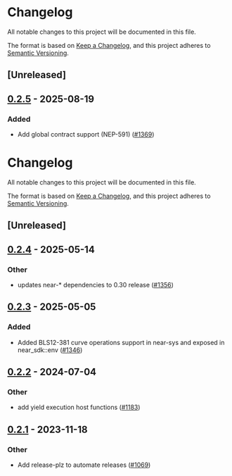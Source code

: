 # Changelog

All notable changes to this project will be documented in this file.

The format is based on [Keep a Changelog](https://keepachangelog.com/en/1.0.0/),
and this project adheres to [Semantic Versioning](https://semver.org/spec/v2.0.0.html).

## [Unreleased]

## [0.2.5](https://github.com/near/near-sdk-rs/compare/near-sys-v0.2.4...near-sys-v0.2.5) - 2025-08-19

### Added

- Add global contract support (NEP-591) ([#1369](https://github.com/near/near-sdk-rs/pull/1369))
# Changelog
All notable changes to this project will be documented in this file.

The format is based on [Keep a Changelog](https://keepachangelog.com/en/1.0.0/),
and this project adheres to [Semantic Versioning](https://semver.org/spec/v2.0.0.html).

## [Unreleased]

## [0.2.4](https://github.com/near/near-sdk-rs/compare/near-sys-v0.2.3...near-sys-v0.2.4) - 2025-05-14

### Other

- updates near-* dependencies to 0.30 release ([#1356](https://github.com/near/near-sdk-rs/pull/1356))

## [0.2.3](https://github.com/near/near-sdk-rs/compare/near-sys-v0.2.2...near-sys-v0.2.3) - 2025-05-05

### Added

- Added BLS12-381 curve operations support in near-sys and exposed in near_sdk::env ([#1346](https://github.com/near/near-sdk-rs/pull/1346))

## [0.2.2](https://github.com/near/near-sdk-rs/compare/near-sys-v0.2.1...near-sys-v0.2.2) - 2024-07-04

### Other
- add yield execution host functions ([#1183](https://github.com/near/near-sdk-rs/pull/1183))

## [0.2.1](https://github.com/near/near-sdk-rs/compare/4.1.1...near-sys-v0.2.1) - 2023-11-18

### Other
- Add release-plz to automate releases ([#1069](https://github.com/near/near-sdk-rs/pull/1069))
